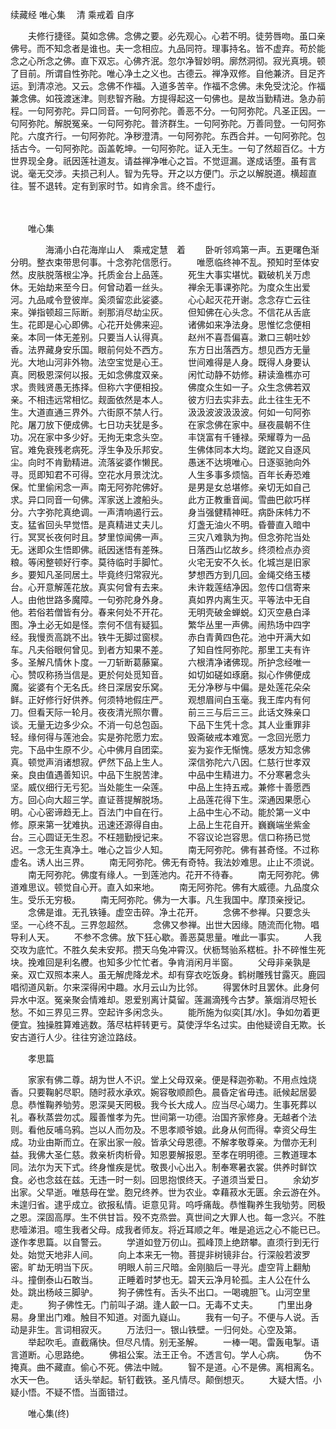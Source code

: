 续藏经   唯心集
　清 乘戒着
 自序

　　夫修行捷径。莫如念佛。念佛之要。必先观心。心若不明。徒劳唇吻。虽口亲佛号。而不知念者是谁也。夫一念相应。九品同符。理事持名。皆不虚弃。苟於能念之心所念之佛。直下双忘。心佛齐泯。忽尔净智妙明。廓然洞彻。寂光真境。顿了目前。所谓自性弥陀。唯心净土之义也。古德云。禅净双修。自他兼济。目足齐运。到清凉池。又云。念佛不作福。入道多苦辛。作福不念佛。未免受沈沦。作福兼念佛。如筏渡迷津。则悲智齐融。方提得起这一句佛也。是故当勤精进。急办前程。一句阿弥陀。异口同音。一句阿弥陀。善恶不分。一句阿弥陀。凡圣正因。一句阿弥陀。解脱冤亲。一句阿弥陀。普济群生。一句阿弥陀。万善同登。一句阿弥陀。六度齐行。一句阿弥陀。净秽澄清。一句阿弥陀。东西合并。一句阿弥陀。包括古今。一句阿弥陀。函盖乾坤。一句阿弥陀。证入无生。一句了然超百亿。十方世界现全身。祇因莲社道友。请益禅净唯心之旨。不觉逗漏。遂成话堕。虽有言说。毫无交涉。夫损己利人。智为先导。开之以方便门。示之以解脱道。横超直往。誓不退转。定有到家时节。如肯余言。终不虚行。

　　 

　　唯心集

　　　　海涌小白花海岸山人　乘戒定慧　着
　　卧听邻鸡第一声。五更曙色渐分明。整衣束带思何事。十念弥陀信愿行。
　　唯愿临终神不乱。预知时至体安然。皮肤脱落根尘净。托质金台上品莲。
　　死生大事实堪忧。戳破机关万虑休。无始劫来至今日。何曾动着一丝头。
　　禅余无事课弥陀。为度众生出爱河。九品咸令登彼岸。奚须留恋此娑婆。
　　心心起灭花开谢。念念存亡云往来。弹指顿超三际断。剎那消尽劫尘灰。
　　但知佛在心头念。不信花从舌底生。花即是心心即佛。心花开处佛来迎。
　　诸佛如来净法身。思惟忆念便相亲。本同一体无差别。只要当人认得真。
　　赵州不喜吾偏喜。漱口三朝吐妙香。法界藏身安乐国。眼前何处不西方。
　　东方日出落西方。想见西方无量光。大地山河非外物。法空宝觉是心王。
　　世间难得是人身。既得人身要认真。罔极恩深何以报。无如念佛度双亲。
　　闲忙动静不妨修。耕读渔樵亦可求。贵贱贤愚无拣择。但称六字便相投。
　　佛度众生如一子。众生念佛若双亲。不相违远常相忆。觌面依然是本人。
　　彼方归去实非去。此土往生无不生。大道直通三界外。六街原不禁人行。
　　汲汲波波汲汲波。何如一句阿弥陀。屠刀放下便成佛。七日功夫犹是多。
　　在家念佛在家中。昼夜晨朝不住功。况在家中多少好。无拘无束念头空。
　　丰饶富有千锺禄。荣耀尊为一品官。难免衰残老病死。浮生争及乐邦安。
　　生佛体同本大均。蹉跎又自逐风尘。向时不肯勤精进。流落娑婆作懒民。
　　愚迷不达境唯心。日逐驱驰向外寻。觅即知君不可得。空花水月景沈沈。
　　人生多事多烦恼。百年长寿恐难保。忙里偷闲念一声。南无阿弥陀佛好。
　　是男是女总堪修。亲切无如自己求。异口同音一句佛。浑家送上渡船头。
　　此方正教重音闻。雪曲巴歈巧样分。六字弥陀真绝调。一声清响遏行云。
　　身当强健精神旺。病卧床帏力不支。猛省回头早觉悟。是真精进丈夫儿。
　　灯盏无油火不明。昏瞢直入暗中行。冥冥长夜何时且。梦里惊闻佛一声。
　　三灾八难孰为拘。但念弥陀当处无。迷即众生悟即佛。祇因迷悟有差殊。
　　日落西山忆故乡。终须检点办资粮。等闲整顿好行李。莫待临时手脚忙。
　　火宅无安不久长。化城岂是旧家乡。要知凡圣同居土。毕竟终归常寂光。
　　梦想西方到几回。金绳交络玉楼台。心开意解莲花放。真实何曾有去来。
　　未许栽莲结净因。忽传口信寄来人。由他世路多魔障。一句弥陀身外身。
　　真如界内离生灭。平等法中无自他。若俗若僧皆有分。春来何处不开花。
　　无明壳破金蝉蜕。幻灭空悬白泽图。净土必无如是怪。柰何不信有疑狐。
　　繁华丛里一声佛。闹热场中四字经。我慢贡高跳不出。铁牛无脚过窗棂。
　　赤白青黄四色花。池中开满大如车。凡夫俗眼何曾见。到者方知果不差。
　　了知自性阿弥陀。那里工夫有许多。圣解凡情休卜度。一刀斩断葛藤窠。
　　六根清净诸佛现。所护念经唯一心。赞叹称扬当信是。更於何处觅知音。
　　如切如磋如琢磨。拟心作佛便成魔。娑婆有个无名氏。终日深居安乐窝。
　　无分净秽与中偏。是处莲花朵朵鲜。正好修行好供养。何须特地假庄严。
　　观想眉间白玉毫。我王库内有何刀。但看天际一轮月。夜夜清光照尔曹。
　　前三三与后三三。此话文殊亲口谈。无量无边多少众。不消一句总包函。
　　下品下生凭十念。其人业重罪非轻。缘何得与莲池会。实是弥陀愿力宏。
　　毁斋破戒本难宽。一念回光愿力完。下品中生原不少。心中佛月自团栾。
　　妄为妄作无惭愧。感发方知念佛真。顿觉声消诸想寂。俨然下品上生人。
　　深信弥陀六八因。仁慈行世孝双亲。良由值遇善知识。中品下生脱苦津。
　　中品中生精进力。不分寒暑念头坚。威仪细行无亏犯。当处能生一朵莲。
　　中品上生持五戒。兼修十善愿西方。回心向大超三学。直证菩提解脱场。
　　上品莲花得下生。深通因果愿心明。心心密谛趋无上。百法门中自在行。
　　上品中生心不动。能於第一义中修。原来第一犹难执。迅速还源得自由。
　　上品上生花自开。巍巍端坐紫金台。三心圆证无生忍。不枉翘勤授记来。
　　不容议论岂容思。信口称扬已觉迟。一念无生真净土。唯心之旨少人知。
　　南无阿弥陀。佛有甚奇怪。不过称虚名。诱人出三界。
　　南无阿弥陀。佛无有奇特。我法妙难思。止止不须说。
　　南无阿弥陀。佛度有缘人。一到莲池内。花开不待春。
　　南无阿弥陀。佛道难思议。顿觉自心开。直入如来地。
　　南无阿弥陀。佛有大威德。九品度众生。受乐无穷极。
　　南无阿弥陀。佛为一大事。凡生我国中。摩顶亲授记。
　　念佛是谁。无孔铁锤。虚空击碎。净土花开。
　　念佛不参禅。只要念头坚。一心终不乱。三界忽超然。
　　念佛又参禅。出世大因缘。随流而化物。唱导利人天。
　　不参不念佛。放下狂心歇。善恶莫思量。唯此一事实。
　　人我交攻为底忙。不胜久矣未安邦。攒天乌兔冲霄汉。伏枥驽骀系楛桩。扑不碎惟生死块。挽难回是利名艭。也知多少忙忙者。争肯消闲月半窗。
　　父母非亲孰是亲。双亡双照本来人。虽无解虎降龙术。却有穿衣吃饭身。鹤树雕残甘露灭。鹿园唱彻道风新。尔来深得闲中趣。水月云山为比邻。
　　得罢休时且罢休。此身何异水中沤。冤亲聚会情难却。恩爱别离计莫留。莲漏滴残今古梦。篆烟消尽短长愁。不如三界见三界。空起许多闲念头。
　　能所施为似奕[其/水]。争如勿着更便宜。独操胜算难逃数。落尽枯枰转更亏。莫使浮华名过实。由他疑谤自无欺。长安古道行人少。往往穷途泣路歧。

　　孝思篇

　　家家有佛二尊。胡为世人不识。堂上父母双亲。便是释迦弥勒。不用点烛烧香。只要鞠躬尽职。随时菽水承欢。婉容敬顺颜色。晨昏定省毋违。祇候起居晏息。恭惟鞠养劬劳。恩深昊天罔极。我今长大成人。应当尽心竭力。生事死葬以礼。春秋蒸尝勿忒。履善惟孝为先。世间第一功德。治国齐家修身。无越者个法则。看他反哺乌鸦。岂以人而勿及。不思孝顺爷娘。此身从何而得。幸资父母生成。功业由斯而立。在家出家一般。皆承父母恩德。不解孝敬尊亲。为僧亦无利益。我佛大圣仁慈。救亲析肉析骨。知恩要解报恩。至孝在明明德。三教道理本同。法尔为天下式。终身惟疾是忧。敬畏小心出入。制奉寒暑衣裳。供养时鲜饮食。必也念兹在兹。无违一时一刻。回思抱恨终天。子道须当爱日。
　　余幼岁出家。父早逝。唯慈母在堂。胞兄终养。世为农业。幸藉菽水无匮。余云游在外。未遑归省。逮乎成立。欲报私情。讵意见背。呜呼痛哉。恭惟鞠养生我劬劳。罔极之恩。深固高厚。生不供甘旨。殁不克烝尝。真世间之大罪人也。每一念兴。不胜悲噎涕泪。噫生我者父母。成我者师友。将近耳顺之年。唯是追远之心不能已已。遂作孝思篇。以自警云。
　　学道如登万仞山。孤峰顶上绝跻攀。直须行到无行处。始觉天地非人间。
　　向上本来无一物。菩提非树镜非台。行深般若波罗密。旷劫无明当下灰。
　　明眼人前三尺暗。金刚脑后一寻光。虚空背上翻觔斗。撞倒泰山石敢当。
　　正睡着时梦也无。碧天云净月轮孤。主人公在什么处。跳出杨岐三脚驴。
　　狗子佛性有。舌头不出口。一喝魂胆飞。山河空里走。
　　狗子佛性无。门前叫子湖。逢人齩一口。无毒不丈夫。
　　门里出身易。身里出门难。触目不知道。对面九嶷山。
　　我有一句子。不便与人说。舌动是非生。言词相寂灭。
　　万法归一。银山铁壁。一归何处。心空及第。
　　举起吹毛。直截痛快。但尽凡情。别无圣解。
　　一棒一喝。雷轰电掣。语言道断。心思路绝。
　　佛祖公案。法王正令。不透言句。学人心病。
　　伪不掩真。曲不藏直。偷心不死。佛法中贼。
　　智不是道。心不是佛。离相离名。水天一色。
　　话头举起。斩钉截铁。圣凡情尽。颠倒想灭。
　　大疑大悟。小疑小悟。不疑不悟。当面错过。

　　唯心集(终)

